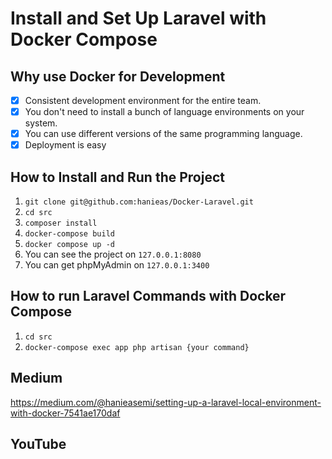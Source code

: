 # Install and Set Up Laravel with Docker Compose


## Why use Docker for Development

- [x] Consistent development environment for the entire team.
- [x] You don't need to install a bunch of language environments on your system.
- [x] You can use different versions of the same programming language.
- [x] Deployment is easy

## How to Install and Run the Project

1. ```git clone git@github.com:hanieas/Docker-Laravel.git```
2. ```cd src```
3. ```composer install```
4. ```docker-compose build```
5. ```docker compose up -d```
6. You can see the project on ```127.0.0.1:8080```
7. You can get phpMyAdmin on ```127.0.0.1:3400```

## How to run Laravel Commands with Docker Compose

1. ```cd src```
2. ```docker-compose exec app php artisan {your command}``` 

## Medium

https://medium.com/@hanieasemi/setting-up-a-laravel-local-environment-with-docker-7541ae170daf

## YouTube 


